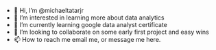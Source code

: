 - 👋 Hi, I’m @michaeltatarjr
- 👀 I’m interested in learning more about data analytics
- 🌱 I’m currently learning google data analyst certificate
- 💞️ I’m looking to collaborate on some early first project and easy wins
- 📫 How to reach me email me, or message me here.

<!---
michaeltatarjr/michaeltatarjr is a ✨ special ✨ repository because its `README.md` (this file) appears on your GitHub profile.
You can click the Preview link to take a look at your changes.
--->
